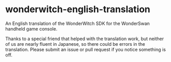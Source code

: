# wonderwitch-english-translation
An English translation of the WonderWitch SDK for the WonderSwan handheld game console.

Thanks to a special friend that helped with the translation work, but neither of us are
nearly fluent in Japanese, so there could be errors in the translation. Please submit
an issue or pull request if you notice something is off.
